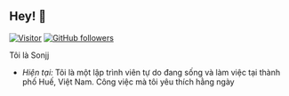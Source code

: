 ## Hey! 👋
[![Visitor](https://visitor-badge.laobi.icu/badge?page_id=public-sonjj/public-sonjj)](https://github.com/public-sonjj) [![GitHub followers](https://img.shields.io/github/followers/public-sonjj.svg?style=social&label=Follow)](https://github.com/public-sonjj?tab=followers)

Tôi là Sonjj
- <i>Hiện tại:</i> Tôi là một lập trình viên tự do đang sống và làm việc tại thành phố Huế, Việt Nam. Công việc mà tôi yêu thích hằng ngày 
